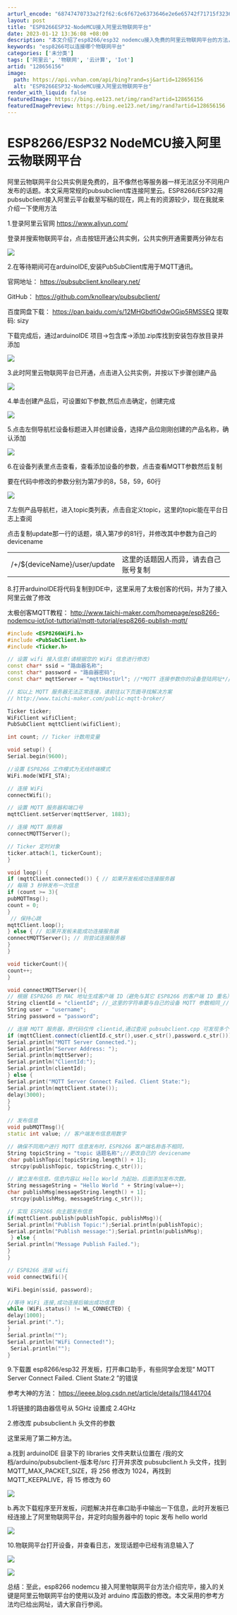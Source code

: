 ```yaml
---
arturl_encode: "68747470733a2f2f62:6c6f672e6373646e2e6e65742f71715f32363037303138332f:61727469636c652f64657461696c732f313238363536313536"
layout: post
title: "ESP8266ESP32-NodeMCU接入阿里云物联网平台"
date: 2023-01-12 13:36:08 +08:00
description: "本文介绍了esp8266/esp32 nodemcu接入免费的阿里云物联网平台的方法，并解决了一些常"
keywords: "esp8266可以连接哪个物联网平台"
categories: ['未分类']
tags: ['阿里云', '物联网', '云计算', 'Iot']
artid: "128656156"
image:
  path: https://api.vvhan.com/api/bing?rand=sj&artid=128656156
  alt: "ESP8266ESP32-NodeMCU接入阿里云物联网平台"
render_with_liquid: false
featuredImage: https://bing.ee123.net/img/rand?artid=128656156
featuredImagePreview: https://bing.ee123.net/img/rand?artid=128656156
---
```


# ESP8266/ESP32 NodeMCU接入阿里云物联网平台

阿里云物联网平台公共实例是免费的，且不像然也等服务器一样无法区分不同用户发布的话题。本文采用常规的pubsubclient库连接阿里云。ESP8266/ESP32用pubsubclient接入阿里云平台截至写稿的现在，网上有的资源较少，现在我就来介绍一下使用方法

1.登录阿里云官网
<https://www.aliyun.com/>

登录并搜索物联网平台，点击按钮开通公共实例，公共实例开通需要两分钟左右

![](https://i-blog.csdnimg.cn/blog_migrate/476de469690997fc479c5bb6e027f67d.png)

2.在等待期间可在arduinoIDE,安装PubSubClient库用于MQTT通讯。

官网地址：
<https://pubsubclient.knolleary.net/>

GitHub：
<https://github.com/knolleary/pubsubclient/>

百度网盘下载：
<https://pan.baidu.com/s/12MHGbdfiOdwOGip5RMSSEQ>
提取码: sizy

下载完成后，通过arduinoIDE 项目->包含库->添加.zip库找到安装包存放目录并添加

![](https://i-blog.csdnimg.cn/blog_migrate/2a1ac71a0d37e9f07e4145ae55c7a1a4.png)

3.此时阿里云物联网平台已开通，点击进入公共实例，并按以下步骤创建产品

![](https://i-blog.csdnimg.cn/blog_migrate/063b14f46959d5ca02f6949d3376e02f.png)

4.单击创建产品后，可设置如下参数,然后点击确定，创建完成

![](https://i-blog.csdnimg.cn/blog_migrate/0c48b0947b08cf2ae6f0b15a7fd7ed26.png)

5.点击左侧导航栏设备标题进入并创建设备，选择产品位刚刚创建的产品名称，确认添加

![](https://i-blog.csdnimg.cn/blog_migrate/dd37b31c500975211b193d4b6984a474.png)

6.在设备列表里点击查看，查看添加设备的参数，点击查看MQTT参数然后复制

要在代码中修改的参数分别为第7步的8，58，59，60行

![](https://i-blog.csdnimg.cn/blog_migrate/9d3fb992e696e97c05965a0729e162de.png)

7.左侧产品导航栏，进入topic类列表，点击自定义topic，这里的topic能在平台日志上查阅

点击复制update那一行的话题，填入第7步的81行，并修改其中参数为自己的devicename

|  |  |
| --- | --- |
| /+/${deviceName}/user/update | 这里的话题因人而异，请去自己账号复制 |

8.打开arduinoIDE将代码复制到IDE中，这里采用了太极创客的代码，并为了接入阿里云做了修改

太极创客MQTT教程：
<http://www.taichi-maker.com/homepage/esp8266-nodemcu-iot/iot-tuttorial/mqtt-tutorial/esp8266-publish-mqtt/>

```cpp
#include <ESP8266WiFi.h>
#include <PubSubClient.h>
#include <Ticker.h>

// 设置 wifi 接入信息(请根据您的 WiFi 信息进行修改)
const char* ssid = "路由器名称";
const char* password = "路由器密码";
const char* mqttServer = "mqttHostUrl"; //*MQTT 连接参数你的设备登陆网址*//

// 如以上 MQTT 服务器无法正常连接，请前往以下页面寻找解决方案
// http://www.taichi-maker.com/public-mqtt-broker/

Ticker ticker;
WiFiClient wifiClient;
PubSubClient mqttClient(wifiClient);

int count; // Ticker 计数用变量

void setup() {
Serial.begin(9600);

//设置 ESP8266 工作模式为无线终端模式
WiFi.mode(WIFI_STA);

// 连接 WiFi
connectWifi();

// 设置 MQTT 服务器和端口号
mqttClient.setServer(mqttServer, 1883);

// 连接 MQTT 服务器
connectMQTTServer();

// Ticker 定时对象
ticker.attach(1, tickerCount);  
}

void loop() {
if (mqttClient.connected()) { // 如果开发板成功连接服务器
// 每隔 3 秒钟发布一次信息
if (count >= 3){
pubMQTTmsg();
count = 0;
}  
 // 保持心跳
mqttClient.loop();
} else { // 如果开发板未能成功连接服务器
connectMQTTServer(); // 则尝试连接服务器
}
}

void tickerCount(){
count++;
}

void connectMQTTServer(){
// 根据 ESP8266 的 MAC 地址生成客户端 ID（避免与其它 ESP8266 的客户端 ID 重名）
String clientId = "clientId"; //_这里的字符串要与自己的设备 MQTT 参数相同_//
String user = "username";
String password = "password";

// 连接 MQTT 服务器，原代码仅传 clientid,通过查阅 pubsubclient.cpp 可发现多个 connect 重载
if (mqttClient.connect(clientId.c_str(),user.c_str(),password.c_str())) {
Serial.println("MQTT Server Connected.");
Serial.println("Server Address: ");
Serial.println(mqttServer);
Serial.println("ClientId:");
Serial.println(clientId);
} else {
Serial.print("MQTT Server Connect Failed. Client State:");
Serial.println(mqttClient.state());
delay(3000);
}  
}

// 发布信息
void pubMQTTmsg(){
static int value; // 客户端发布信息用数字

// 确保不同用户进行 MQTT 信息发布时，ESP8266 客户端名称各不相同，
String topicString = "topic 话题名称";//更改自己的 devicename
char publishTopic[topicString.length() + 1];  
 strcpy(publishTopic, topicString.c_str());

// 建立发布信息。信息内容以 Hello World 为起始，后面添加发布次数。
String messageString = "Hello World " + String(value++);
char publishMsg[messageString.length() + 1];  
 strcpy(publishMsg, messageString.c_str());

// 实现 ESP8266 向主题发布信息
if(mqttClient.publish(publishTopic, publishMsg)){
Serial.println("Publish Topic:");Serial.println(publishTopic);
Serial.println("Publish message:");Serial.println(publishMsg);  
 } else {
Serial.println("Message Publish Failed.");
}
}

// ESP8266 连接 wifi
void connectWifi(){

WiFi.begin(ssid, password);

//等待 WiFi 连接,成功连接后输出成功信息
while (WiFi.status() != WL_CONNECTED) {
delay(1000);
Serial.print(".");
}
Serial.println("");
Serial.println("WiFi Connected!");  
 Serial.println("");
}
```

9.下载置 esp8266/esp32 开发板，打开串口助手，有些同学会发现“
MQTT Server Connect Failed. Client State:2
”的错误

参考大神的方法：
<https://ieeee.blog.csdn.net/article/details/118441704>

1.将链接的路由器信号从 5GHz 设置成 2.4GHz

2.修改库 pubsubclient.h 头文件的参数

这里采用了第二种方法。

a.找到 arduinoIDE 目录下的 libraries 文件夹默认位置在 /我的文档/arduino/pubsubclient-版本号/src 打开并求改 pubsubclient.h 头文件，找到 MQTT_MAX_PACKET_SIZE，将 256 修改为 1024，再找到 MQTT_KEEPALIVE，将 15 修改为 60

![](https://i-blog.csdnimg.cn/blog_migrate/6811cc83d447a33ff2f8d8fb46c6cc6c.png)

b.再次下载程序至开发板，问题解决并在串口助手中输出一下信息，此时开发板已经连接上了阿里物联网平台，并定时向服务器中的 topic 发布 hello world

![](https://i-blog.csdnimg.cn/blog_migrate/453382eb754964dfc1bb1465ab193cf0.png)

10.物联网平台打开设备，并查看日志，发现话题中已经有消息输入了

![](https://i-blog.csdnimg.cn/blog_migrate/04acf3c1c42a89713bb07c492dfb2f29.png)

![](https://i-blog.csdnimg.cn/blog_migrate/311ada0ace03c42bc7ccb91c819439ce.png)

总结：至此，esp8266 nodemcu 接入阿里物联网平台方法介绍完毕，接入的关键是阿里云物联网平台的使用以及对 arduino 库函数的修改。本文采用的参考方法均已给出网址，请大家自行参阅。